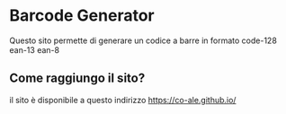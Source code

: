 # Barcode Generator

Questo sito permette di generare un codice a barre in formato code-128 ean-13 ean-8 

## Come raggiungo il sito?

il sito è disponibile a questo indirizzo https://co-ale.github.io/
